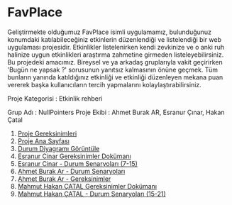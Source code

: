 # FavPlace


Geliştirmekte olduğumuz FavPlace isimli uygulamamız, bulunduğunuz konumdaki katılabileceğiniz etkinlerin düzenlendiği ve listelendiği bir web uygulaması projesidir. Etkinlikler listelenirken kendi zevkinize ve o anki ruh halinize uygun etkinlikleri araştırma zahmetine girmeden listeleyebilirsiniz. Bu projedeki amacımız. Bireysel ve ya arkadaş gruplarıyla vakit geçirirken 'Bugün ne yapsak ?' sorusunun yanıtsız kalmasının önüne geçmek. Tüm bunların yanında katıldığınız etkinliği ve etkinliği düzenleyen mekana puan vererek başka kullanıcıların tercih yapmalarını kolaylaştırabilirsiniz.



Proje Kategorisi : Etkinlik rehberi



Grup Adı : NullPointers 
Proje Ekibi : Ahmet Burak AR, Esranur Çınar, Hakan Çatal

1. [Proje Gereksinimleri](https://github.com/rakarubtemha/FavPlace/blob/main/Proje%20Gereksinimleri)
2. [Proje Ana Sayfası](https://github.com/rakarubtemha/FavPlace/blob/main/README.md)
3. [Durum Diyagramı Görüntüle](https://github.com/rakarubtemha/FavPlace/blob/main/durum%20diyagram%C4%B1.jpeg)
4. [Esranur Cinar Gereksinimler Dokümanı](https://github.com/rakarubtemha/FavPlace/blob/main/esranurcinar%20gereksinimlerr)
5. [Esranur Cinar - Durum Senaryoları (7-15)](https://github.com/rakarubtemha/FavPlace/blob/main/DURUM.SENARYOLARI.pdf)
6. [Ahmet Burak Ar - Durum Senaryoları](https://github.com/rakarubtemha/FavPlace/blob/patch-3/%20Kullan%C4%B1c%C4%B1%20Bas%CC%A7ar%C4%B1%20Senaryolar%C4%B1%20(UC1-UC7).pdf)
7. [Ahmet Burak Ar - Gereksinimler](https://github.com/rakarubtemha/FavPlace/blob/patch-1/Ahmet%20Burak%20Ar%20Gereksinimler)
8. [Mahmut Hakan ÇATAL Gereksinimler Dokümanı](https://github.com/rakarubtemha/FavPlace/blob/main/MAHMUT%20HAKAN%20%C3%87ATAL%20GEREKS%C4%B0N%C4%B0MLER)
9. [Mahmut Hakan ÇATAL - Durum Senaryoları (15-21)]((https://github.com/rakarubtemha/FavPlace/blob/main/Use_Case_Senaryolari_MAHMUT%20HAKAN%20%C3%87ATAL_%20UC15-UC21.pdf))
